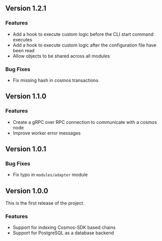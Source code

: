 <!--
All notable changes to this project will be documented in this file.
The format is based on [Keep a Changelog](https://keepachangelog.com/en/1.0.0/).
-->


## Version 1.2.1

### Features
- Add a hook to execute custom logic before the CLI start command executes
- Add a hook to execute custom logic after the configuration file have been read
- Allow objects to be shared across all modules

### Bug Fixes
- Fix missing hash in cosmos transactions

## Version 1.1.0

### Features
- Create a gRPC over RPC connection to communicate with a cosmos node
- Improve worker error messages

## Version 1.0.1

### Bug Fixes
- Fix typo in `modules/adapter` module

## Version 1.0.0

This is the first release of the project.

### Features
- Support for indexing Cosmos-SDK based chains
- Support for PostgreSQL as a database backend

